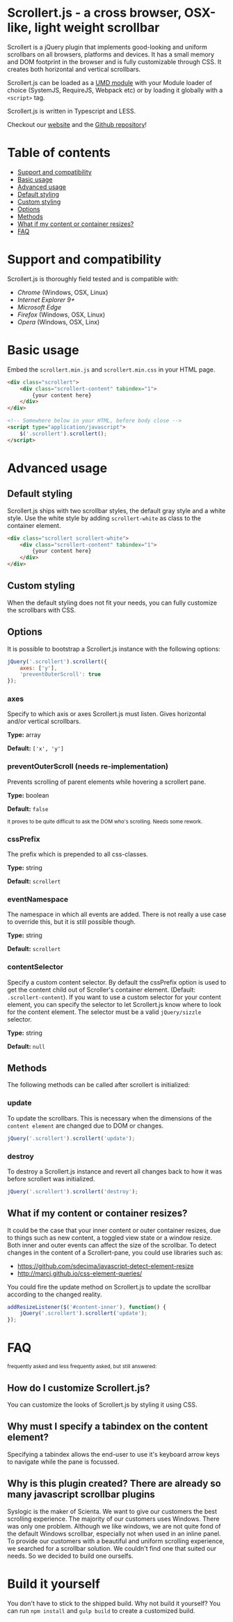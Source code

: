 # Scrollert.js - a cross browser, OSX-like, light weight scrollbar
Scrollert is a jQuery plugin that implements good-looking and uniform scrollbars on all browsers, platforms and devices. It has a small memory and DOM footprint in the browser and is fully customizable through CSS. It creates both horizontal and vertical scrollbars. 

Scrollert.js can be loaded as a [UMD module](https://github.com/umdjs/umd) with your Module loader of choice (SystemJS, RequireJS, Webpack etc) or by loading it globally with a `<script>` tag.

Scrollert.js is written in Typescript and LESS.

Checkout our [website](https://syslogicnl.github.io/scrollert/) and the [Github repository](https://github.com/SyslogicNL/scrollert)!

# Table of contents
- [Support and compatibility](#support-and-compatibility)
- [Basic usage](#basic-usage)
- [Advanced usage](#advanced-usage)
 - [Default styling](#default-styling)
 - [Custom styling](#custom-styling)
 - [Options](#options)
 - [Methods](#methods)
 - [What if my content or container resizes?](#what-if-my-content-or-container-resizes-)
- [FAQ](#faq)

# Support and compatibility
Scrollert.js is thoroughly field tested and is compatible with:
- *Chrome* (Windows, OSX, Linux)
- *Internet Explorer 9+*
- *Microsoft Edge*
- *Firefox* (Windows, OSX, Linux)
- *Opera* (Windows, OSX, Linx)

# Basic usage
Embed the `scrollert.min.js` and `scrollert.min.css` in your HTML page.
```html
<div class="scrollert">
	<div class="scrollert-content" tabindex="1">
		{your content here}
	</div>
</div>

<!-- Somewhere below in your HTML, before body close -->
<script type="application/javascript">
	$('.scrollert').scrollert();
</script>
```

# Advanced usage
## Default styling
Scrollert.js ships with two scrollbar styles, the default gray style and a white style. Use the white style by adding `scrollert-white` as class to the container element.  
 
```html
<div class="scrollert scrollert-white">
	<div class="scrollert-content" tabindex="1">
		{your content here}
	</div>
</div>
```
## Custom styling
When the default styling does not fit your needs, you can fully customize the scrollbars with CSS.

## Options
It is possible to bootstrap a Scrollert.js instance with the following options:

```javascript
jQuery('.scrollert').scrollert({
	axes: ['y'], 
	'preventOuterScroll': true
});
```
### axes 
Specify to which axis or axes Scrollert.js must listen. Gives horizontal and/or vertical scrollbars.


**Type:** array

**Default:** `['x', 'y']`

### preventOuterScroll (needs re-implementation)
Prevents scrolling of parent elements while hovering a scrollert pane.

**Type:** boolean

**Default:** `false`

<sup>It proves to be quite difficult to ask the DOM who's scrolling. Needs some rework.</sup>

### cssPrefix
The prefix which is prepended to all css-classes.


**Type:** string

**Default:** `scrollert`

### eventNamespace
The namespace in which all events are added. There is not really a use case to override this, but it is still possible though.

**Type:** string

**Default:** `scrollert`

### contentSelector
Specify a custom content selector. By default the cssPrefix option is used to get the content child out of Scroller's container element. (Default: `.scrollert-content`). If you want to use a custom selector for your content element, you can specify the selector to let Scrollert.js know where to look for the content element. The selector must be a valid `jQuery/sizzle` selector.


**Type:** string

**Default:** `null`

## Methods
The following methods can be called after scrollert is initialized:

### update
To update the scrollbars. This is necessary when the dimensions of the `content element` are changed due to DOM or changes. 
```javascript
jQuery('.scrollert').scrollert('update');
```
### destroy
To destroy a Scrollert.js instance and revert all changes back to how it was before scrollert was initialized.
```javascript
jQuery('.scrollert').scrollert('destroy');
```

## What if my content or container resizes?
It could be the case that your inner content or outer container resizes, due to things such as new content, a toggled view state or a window resize. Both inner and outer events can affect the size of the scrollbar. To detect changes in the content of a Scrollert-pane, you could use libraries such as:
 - https://github.com/sdecima/javascript-detect-element-resize
 - http://marcj.github.io/css-element-queries/

You could fire the update method on Scrollert.js to update the scrollbar according to the changed reality.
```javascript
addResizeListener($('#content-inner'), function() {
    jQuery('.scrollert').scrollert('update');
});
```


# FAQ
<sup>frequently asked and less frequently asked, but still answered:</sup>
## How do I customize Scrollert.js?
You can customize the looks of Scrollert.js by styling it using CSS.

## Why must I specify a tabindex on the content element?
Specifying a tabindex allows the end-user to use it's keyboard arrow keys to navigate while the pane is focussed.

## Why is this plugin created? There are already so many javascript scrollbar plugins
Syslogic is the maker of Scienta. We want to give our customers the best scrolling experience. The majority of our customers uses Windows. There was only one problem. Although we like windows, we are not quite fond of the default Windows scrollbar, especially not when used in an inline panel. To provide our customers with a beautiful and uniform scrolling experience, we searched for a scrollbar solution. We couldn't find one that suited our needs. So we decided to build one ourselfs.
 
 # Build it yourself
 You don't have to stick to the shipped build. Why not build it yourself? You can run `npm install` and `gulp build` to create a customized build.